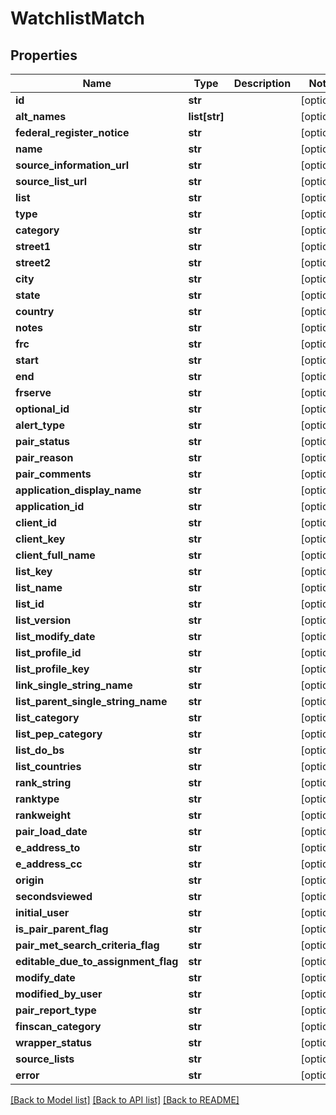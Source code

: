 # WatchlistMatch


## Properties
Name | Type | Description | Notes
------------ | ------------- | ------------- | -------------
**id** | **str** |  | [optional] 
**alt_names** | **list[str]** |  | [optional] 
**federal_register_notice** | **str** |  | [optional] 
**name** | **str** |  | [optional] 
**source_information_url** | **str** |  | [optional] 
**source_list_url** | **str** |  | [optional] 
**list** | **str** |  | [optional] 
**type** | **str** |  | [optional] 
**category** | **str** |  | [optional] 
**street1** | **str** |  | [optional] 
**street2** | **str** |  | [optional] 
**city** | **str** |  | [optional] 
**state** | **str** |  | [optional] 
**country** | **str** |  | [optional] 
**notes** | **str** |  | [optional] 
**frc** | **str** |  | [optional] 
**start** | **str** |  | [optional] 
**end** | **str** |  | [optional] 
**frserve** | **str** |  | [optional] 
**optional_id** | **str** |  | [optional] 
**alert_type** | **str** |  | [optional] 
**pair_status** | **str** |  | [optional] 
**pair_reason** | **str** |  | [optional] 
**pair_comments** | **str** |  | [optional] 
**application_display_name** | **str** |  | [optional] 
**application_id** | **str** |  | [optional] 
**client_id** | **str** |  | [optional] 
**client_key** | **str** |  | [optional] 
**client_full_name** | **str** |  | [optional] 
**list_key** | **str** |  | [optional] 
**list_name** | **str** |  | [optional] 
**list_id** | **str** |  | [optional] 
**list_version** | **str** |  | [optional] 
**list_modify_date** | **str** |  | [optional] 
**list_profile_id** | **str** |  | [optional] 
**list_profile_key** | **str** |  | [optional] 
**link_single_string_name** | **str** |  | [optional] 
**list_parent_single_string_name** | **str** |  | [optional] 
**list_category** | **str** |  | [optional] 
**list_pep_category** | **str** |  | [optional] 
**list_do_bs** | **str** |  | [optional] 
**list_countries** | **str** |  | [optional] 
**rank_string** | **str** |  | [optional] 
**ranktype** | **str** |  | [optional] 
**rankweight** | **str** |  | [optional] 
**pair_load_date** | **str** |  | [optional] 
**e_address_to** | **str** |  | [optional] 
**e_address_cc** | **str** |  | [optional] 
**origin** | **str** |  | [optional] 
**secondsviewed** | **str** |  | [optional] 
**initial_user** | **str** |  | [optional] 
**is_pair_parent_flag** | **str** |  | [optional] 
**pair_met_search_criteria_flag** | **str** |  | [optional] 
**editable_due_to_assignment_flag** | **str** |  | [optional] 
**modify_date** | **str** |  | [optional] 
**modified_by_user** | **str** |  | [optional] 
**pair_report_type** | **str** |  | [optional] 
**finscan_category** | **str** |  | [optional] 
**wrapper_status** | **str** |  | [optional] 
**source_lists** | **str** |  | [optional] 
**error** | **str** |  | [optional] 

[[Back to Model list]](../README.md#documentation-for-models) [[Back to API list]](../README.md#documentation-for-api-endpoints) [[Back to README]](../README.md)


